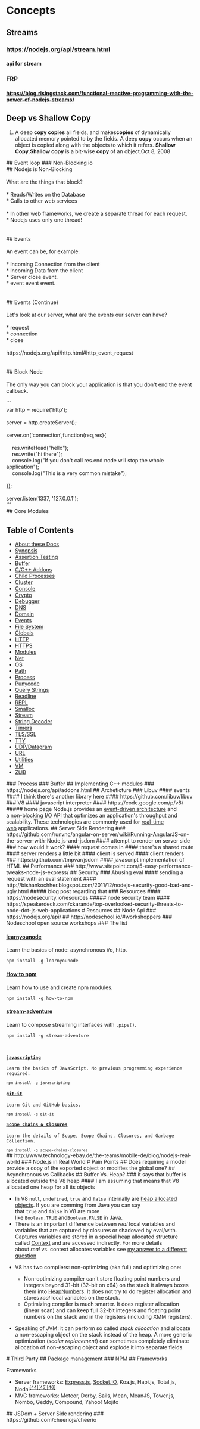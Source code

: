 # Concepts
## Streams
### https://nodejs.org/api/stream.html
#### api for stream
### FRP
#### https://blog.risingstack.com/functional-reactive-programming-with-the-power-of-nodejs-streams/
## Deep vs Shallow Copy
<ol><li class="mod" data-md="61"><div class="_oDd" data-hveid="36"><span class="_Tgc">A deep&#xA0;<b>copy copies</b>&#xA0;all fields, and makes<b>copies</b>&#xA0;of dynamically allocated memory pointed to by the fields. A deep&#xA0;<b>copy</b>&#xA0;occurs when an object is copied along with the objects to which it refers.&#xA0;<b>Shallow Copy</b>.<b>Shallow copy</b>&#xA0;is a bit-wise&#xA0;<b>copy</b>&#xA0;of an object.</span><span class="_D8e">Oct 8, 2008</span></div></li></ol>
## Event loop
### Non-Blocking io
<div>## Nodejs is Non-Blocking</div><div><br></div><div>What are the things that block?</div><div><br></div><div>* Reads/Writes on the Database</div><div>* Calls to other web services</div><div><br></div><div>* In other web frameworks, we create a separate thread for each request.</div><div>* Nodejs uses only one thread!</div><div><br></div><div><br></div><div>## Events</div><div>&#xA0; &#xA0;&#xA0;</div><div>An event can be, for example:</div><div><br></div><div>* Incoming Connection from the client</div><div>* Incoming Data from the client</div><div>* Server close event.</div><div>* event event event.</div><div><br></div><div><br></div><div>## Events (Continue)</div><div><br></div><div>Let&apos;s look at our server, what are the events our server can have?</div><div><br></div><div>* request</div><div>* connection</div><div>* close</div><div><br></div><div>https://nodejs.org/api/http.html#http_event_request</div><div><br></div><div><br></div><div>## Block Node</div><div><br></div><div>The only way you can block your application is that you don&apos;t end the event callback.</div><div><br></div><div>```</div><div>var http = require(&apos;http&apos;);</div><div><br></div><div>server = http.createServer();</div><div><br></div><div>server.on(&apos;connection&apos;,function(req,res){</div><div><br></div><div>&#xA0; &#xA0; res.writeHead(&quot;hello&quot;);</div><div>&#xA0; &#xA0; res.write(&quot;hi there&quot;);</div><div>&#xA0; &#xA0; console.log(&quot;If you don&apos;t call res.end node will stop the whole application&quot;);</div><div>&#xA0; &#xA0; console.log(&quot;This is a very common mistake&quot;);</div><div>&#xA0; &#xA0;&#xA0;</div><div>});</div><div><br></div><div>server.listen(1337, &apos;127.0.0.1&apos;);</div><div>```</div>
## Core Modules
<div id="toc"><h2>Table of Contents</h2></div><div id="apicontent"><ul><li><a href="https://nodejs.org/api/documentation.html" target="_blank">About these Docs</a></li><li><a href="https://nodejs.org/api/synopsis.html" target="_blank">Synopsis</a></li><li><a href="https://nodejs.org/api/assert.html" target="_blank">Assertion Testing</a></li><li><a href="https://nodejs.org/api/buffer.html" target="_blank">Buffer</a></li><li><a href="https://nodejs.org/api/addons.html" target="_blank">C/C++ Addons</a></li><li><a href="https://nodejs.org/api/child_process.html" target="_blank">Child Processes</a></li><li><a href="https://nodejs.org/api/cluster.html" target="_blank">Cluster</a></li><li><a href="https://nodejs.org/api/console.html" target="_blank">Console</a></li><li><a href="https://nodejs.org/api/crypto.html" target="_blank">Crypto</a></li><li><a href="https://nodejs.org/api/debugger.html" target="_blank">Debugger</a></li><li><a href="https://nodejs.org/api/dns.html" target="_blank">DNS</a></li><li><a href="https://nodejs.org/api/domain.html" target="_blank">Domain</a></li><li><a href="https://nodejs.org/api/events.html" target="_blank">Events</a></li><li><a href="https://nodejs.org/api/fs.html" target="_blank">File System</a></li><li><a href="https://nodejs.org/api/globals.html" target="_blank">Globals</a></li><li><a href="https://nodejs.org/api/http.html" target="_blank">HTTP</a></li><li><a href="https://nodejs.org/api/https.html" target="_blank">HTTPS</a></li><li><a href="https://nodejs.org/api/modules.html" target="_blank">Modules</a></li><li><a href="https://nodejs.org/api/net.html" target="_blank">Net</a></li><li><a href="https://nodejs.org/api/os.html" target="_blank">OS</a></li><li><a href="https://nodejs.org/api/path.html" target="_blank">Path</a></li><li><a href="https://nodejs.org/api/process.html" target="_blank">Process</a></li><li><a href="https://nodejs.org/api/punycode.html" target="_blank">Punycode</a></li><li><a href="https://nodejs.org/api/querystring.html" target="_blank">Query Strings</a></li><li><a href="https://nodejs.org/api/readline.html" target="_blank">Readline</a></li><li><a href="https://nodejs.org/api/repl.html" target="_blank">REPL</a></li><li><a href="https://nodejs.org/api/smalloc.html" target="_blank">Smalloc</a></li><li><a href="https://nodejs.org/api/stream.html" target="_blank">Stream</a></li><li><a href="https://nodejs.org/api/string_decoder.html" target="_blank">String Decoder</a></li><li><a href="https://nodejs.org/api/timers.html" target="_blank">Timers</a></li><li><a href="https://nodejs.org/api/tls.html" target="_blank">TLS/SSL</a></li><li><a href="https://nodejs.org/api/tty.html" target="_blank">TTY</a></li><li><a href="https://nodejs.org/api/dgram.html" target="_blank">UDP/Datagram</a></li><li><a href="https://nodejs.org/api/url.html" target="_blank">URL</a></li><li><a href="https://nodejs.org/api/util.html" target="_blank">Utilities</a></li><li><a href="https://nodejs.org/api/vm.html" target="_blank">VM</a></li><li><a href="https://nodejs.org/api/zlib.html" target="_blank">ZLIB</a></li></ul></div>
### Process
### Buffer
## Implementing C++ modules
### https://nodejs.org/api/addons.html
## Archeticture
### Libuv
#### events
#### I think there's another library here
#### https://github.com/libuv/libuv
### V8
#### javascript interpreter
#### https://code.google.com/p/v8/
##### home page
<span>Node.js provides an&#xA0;</span><a href="https://en.wikipedia.org/wiki/Event-driven_architecture" title="Event-driven architecture" target="_blank">event-driven architecture</a><span>&#xA0;and a&#xA0;</span><a href="https://en.wikipedia.org/wiki/Non-blocking_I/O" title="Non-blocking I/O" class="mw-redirect" target="_blank">non-blocking I/O</a><span>&#xA0;</span><a href="https://en.wikipedia.org/wiki/Application_programming_interface" title="Application programming interface" target="_blank">API</a><span>&#xA0;that optimizes an application&apos;s throughput and scalability. These technologies are commonly used for&#xA0;</span><a href="https://en.wikipedia.org/wiki/Real-time_web" title="Real-time web" target="_blank">real-time web</a><span>&#xA0;applications.</span>
## Server Side Rendering
### https://github.com/runvnc/angular-on-server/wiki/Running-AngularJS-on-the-server-with-Node.js-and-jsdom
#### attempt to render on server side
### how would it work?
#### request comes in
#### there's a shared route
#### server renders a little bit
#### client is served
#### client renders
### https://github.com/tmpvar/jsdom
#### javascript implementation of HTML
## Performance
### http://www.sitepoint.com/5-easy-performance-tweaks-node-js-express/
## Security
### Abusing eval
#### sending a request with an eval statement
#### http://bishankochher.blogspot.com/2011/12/nodejs-security-good-bad-and-ugly.html
##### blog post regarding that
### Resources
#### https://nodesecurity.io/resources
##### node security team
#### https://speakerdeck.com/ckarande/top-overlooked-security-threats-to-node-dot-js-web-applications
# Resources
## Node Api
### https://nodejs.org/api/
## http://nodeschool.io/#workshoppers
### Nodeschool open source workshops
### The list
<div id="learnyounode" class="workshopper"><h4><a class="js-workshop-link" href="https://www.github.com/workshopper/learnyounode" target="_blank">learnyounode</a></h4><p data-i18n="workshopper-learnyounode">Learn the basics of node: asynchronous i/o, http.</p><code data-i18n="workshopper-learnyounode-command">npm install -g learnyounode</code></div><div id="how-to-npm" class="workshopper"><h4><a class="js-workshop-link" href="https://github.com/npm/how-to-npm" target="_blank">How to npm</a></h4><p data-i18n="workshopper-how-to-npm">Learn how to use and create npm modules.</p><code>npm install -g how-to-npm</code></div><div id="streamadventure" class="workshopper"><h4><a class="js-workshop-link" href="https://www.github.com/substack/stream-adventure" target="_blank">stream-adventure</a></h4><p><span data-i18n="workshopper-streamadventure">Learn to compose streaming interfaces with&#xA0;</span><code>.pipe()</code><span data-i18n="workshopper-streamadventure2">.</span></p><code>npm install -g stream-adventure</code></div><div id="streamadventure" class="workshopper"><code><br></code></div><div id="streamadventure" class="workshopper"><code><br></code></div><div id="streamadventure" class="workshopper"><code><div id="javascripting" class="workshopper"><h4><a class="js-workshop-link" href="https://www.github.com/sethvincent/javascripting" target="_blank">javascripting</a></h4><p data-i18n="workshopper-javascripting">Learn the basics of JavaScript. No previous programming experience required.</p><code>npm install -g javascripting</code></div><div id="gitit" class="workshopper"><h4><a class="js-workshop-link" href="https://www.github.com/jlord/git-it" target="_blank">git-it</a></h4><p data-i18n="workshopper-gitit">Learn Git and GitHub basics.</p><code>npm install -g git-it</code></div><div id="scope-chains-closures" class="workshopper"><h4><a href="https://www.github.com/jesstelford/scope-chains-closures" target="_blank">Scope Chains &amp; Closures</a></h4><p data-i18n="workshopper-scope-chains-closures">Learn the details of Scope, Scope Chains, Closures, and Garbage Collection.</p><code>npm install -g scope-chains-closures</code></div></code></div>
## http://www.technology-ebay.de/the-teams/mobile-de/blog/nodejs-real-world
### Node.js in Real World
# Pain Points
## Does requiring a model provide a copy of the exported object or modifies the global one?
## Asynchronous vs Callbacks
## Buffer Vs. Heap?
### it says that buffer is allocated outside the V8 heap
#### I am assuming that means that V8 allocated one heap for all its objects
<ul><li>In V8&#xA0;<code>null</code>,&#xA0;<code>undefined</code>,&#xA0;<code>true</code>&#xA0;and&#xA0;<code>false</code>&#xA0;internally are&#xA0;<a href="http://code.google.com/p/v8/source/browse/trunk/src/objects.h?r=12408#7887" target="_blank">heap allocated objects</a>. If you are comming from Java you can say that&#xA0;<code>true</code>&#xA0;and&#xA0;<code>false</code>&#xA0;in V8 are more like&#xA0;<code>Boolean.TRUE</code>&#xA0;and<code>Boolean.FALSE</code>&#xA0;in Java.</li><li>There is an important difference between&#xA0;<em>real</em>&#xA0;local variables and variables that are captured by closures or shadowed by eval/with. Captures variables are stored in a special heap allocated structure called&#xA0;<a href="http://code.google.com/p/v8/source/browse/trunk/src/contexts.h?r=12394#165" target="_blank">Context</a>&#xA0;and are accessed indirectly. For more details about&#xA0;<em>real</em>&#xA0;vs. context allocates variables see&#xA0;<a href="http://stackoverflow.com/questions/5326300/garbage-collection-with-node-js/5328761#5328761" target="_blank">my answer to a different question</a></li><li><p>V8 has two compilers: non-optimizing (aka full) and optimizing one:</p><ul><li>Non-optimizing compiler can&apos;t store floating point numbers and integers beyond 31-bit (32-bit on x64) on the stack it always boxes them into&#xA0;<a href="http://code.google.com/p/v8/source/browse/trunk/src/objects.h?r=12408#1297" target="_blank">HeapNumber</a>s. It does not try to do register allocation and stores&#xA0;<em>real</em>&#xA0;local variables on the stack.</li><li>Optimizing compiler is much smarter. It does register allocation (linear scan) and can keep full 32-bit integers and floating point numbers on the stack and in the registers (including XMM registers).</li></ul></li><li><p>Speaking of JVM: it can perform so called&#xA0;<em>stack allocation</em>&#xA0;and allocate a non-escaping object on the stack instead of the heap. A more generic optimization (<em>scalar replacement</em>) can sometimes completely eliminate allocation of non-escaping object and explode it into separate fields.</p></li></ul>
# Third Party
## Package management
### NPM
## Frameworks
<dl><dt>Frameworks</dt></dl><ul><li>Server frameworks:&#xA0;<a href="https://en.wikipedia.org/wiki/Express.js" title="Express.js">Express.js</a>,&#xA0;<a href="https://en.wikipedia.org/wiki/Socket.IO" title="Socket.IO">Socket.IO</a>, Koa.js, Hapi.js, Total.js, Nodal<sup id="cite_ref-44" class="reference"><a href="https://en.wikipedia.org/wiki/Node.js#cite_note-44">[44]</a></sup><sup id="cite_ref-45" class="reference"><a href="https://en.wikipedia.org/wiki/Node.js#cite_note-45">[45]</a></sup><sup id="cite_ref-46" class="reference"><a href="https://en.wikipedia.org/wiki/Node.js#cite_note-46">[46]</a></sup></li><li>MVC frameworks: Meteor, Derby, Sails, Mean, MeanJS, Tower.js, Nombo, Geddy, Compound, Yahoo! Mojito</li></ul>
## JSDom + Server Side rendering
### https://github.com/cheeriojs/cheerio
